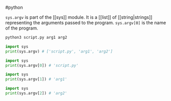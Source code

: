 #python

`sys.argv` is part of the [[sys]] module. It is a [[list]] of [[string|strings]] representing the arguments passed to the program. `sys.argv[0]` is the name of the program.

```bash
python3 script.py arg1 arg2
```

```python
import sys
print(sys.argv) # ['script.py', 'arg1', 'arg2']
```

```python
import sys
print(sys.argv[0]) # 'script.py'
```

```python
import sys
print(sys.argv[1]) # 'arg1'
```

```python
import sys
print(sys.argv[2]) # 'arg2'
```
